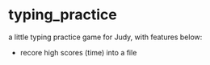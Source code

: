 # typing_practice

a little typing practice game for Judy, with features below:

- recore high scores (time) into a file
